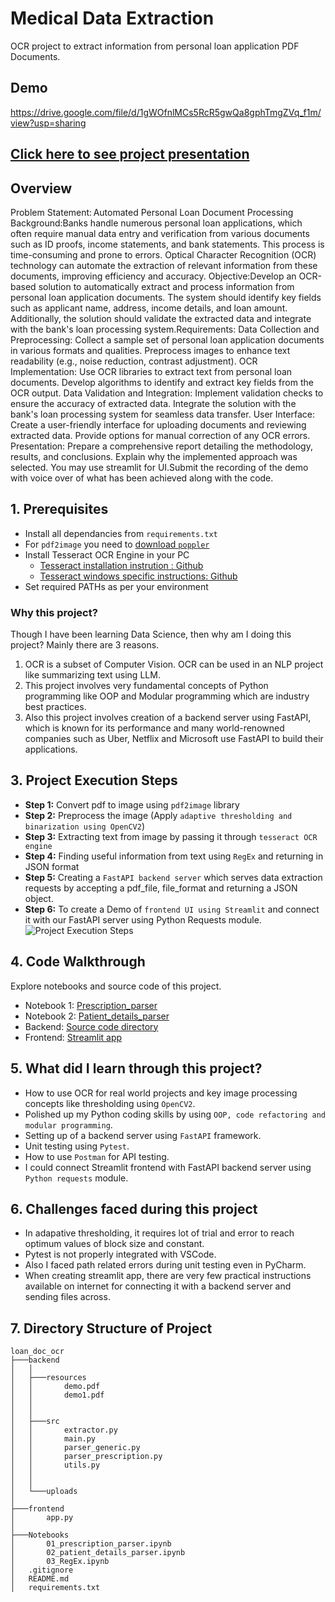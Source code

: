 # Medical Data Extraction
OCR project to extract information from personal loan application PDF Documents.

## Demo
https://drive.google.com/file/d/1gWOfnlMCs5RcR5gwQa8gphTmgZVq_f1m/view?usp=sharing
## [Click here to see project presentation](https://docs.google.com/presentation/d/1gJxmQr6SZmKBaXIt8Gwi8kpK5WyY_jlFo6cWAa7Xp0g/edit?slide=id.p#slide=id.p)

## Overview
Problem Statement: Automated Personal Loan Document Processing
Background:Banks handle numerous personal loan applications, which often require manual data entry and verification from various documents such as ID proofs, income statements, and bank statements. This process is time-consuming and prone to errors. Optical Character Recognition (OCR) technology can automate the extraction of relevant information from these documents, improving efficiency and accuracy.
Objective:Develop an OCR-based solution to automatically extract and process information from personal loan application documents. The system should identify key fields such as applicant name, address, income details, and loan amount. Additionally, the solution should validate the extracted data and integrate with the bank's loan processing system.Requirements:
Data Collection and Preprocessing:
Collect a sample set of personal loan application documents in various formats and qualities.
Preprocess images to enhance text readability (e.g., noise reduction, contrast adjustment).
OCR Implementation:
Use OCR libraries to extract text from personal loan documents.
Develop algorithms to identify and extract key fields from the OCR output.
Data Validation and Integration:
Implement validation checks to ensure the accuracy of extracted data.
Integrate the solution with the bank's loan processing system for seamless data transfer.
User Interface:
Create a user-friendly interface for uploading documents and reviewing extracted data.
Provide options for manual correction of any OCR errors.
Presentation:
Prepare a comprehensive report detailing the methodology, results, and conclusions. Explain why the implemented approach was selected.
You may use streamlit for UI.Submit the recording of the demo with voice over of what has been achieved along with the code.
## <a name="a1">1. Prerequisites</a>
- Install all dependancies from `requirements.txt`
- For `pdf2image` you need to [download `poppler`](https://github.com/belval/pdf2image?tab=readme-ov-file#how-to-install)
- Install Tesseract OCR Engine in your PC
    - [Tesseract installation instrution : Github](https://github.com/tesseract-ocr/tesseract#installing-tesseract)
    - [Tesseract windows specific instructions: Github](https://github.com/UB-Mannheim/tesseract/wiki)
- Set required PATHs as per your environment
### Why this project?
Though I have been learning Data Science, then why am I doing this project? Mainly there are 3 reasons.
01. OCR is a subset of Computer Vision. OCR can be used in an NLP project like summarizing text using LLM.
02. This project involves very fundamental concepts of Python programming like OOP and Modular programming which are industry best practices.
03. Also this project involves creation of a backend server using FastAPI, which is known for its performance and many world-renowned companies such as Uber, Netflix and Microsoft use FastAPI to build their applications.

## <a name="a3">3. Project Execution Steps</a>
- **Step 1:** Convert pdf to image using `pdf2image` library
- **Step 2:** Preprocess the image (Apply `adaptive thresholding and binarization using OpenCV2`)
- **Step 3:** Extracting text from image by passing it through `tesseract OCR engine`
- **Step 4:** Finding useful information from text using `RegEx` and returning in JSON format
- **Step 5:** Creating a `FastAPI backend server` which serves data extraction requests by accepting a pdf_file, file_format and returning a JSON object.
- **Step 6:** To create a Demo of `frontend UI using Streamlit` and connect it with our FastAPI server using Python Requests module.
![Project Execution Steps](8.jpg)

## <a name="a4">4. Code Walkthrough</a>
Explore notebooks and source code of this project.
 - Notebook 1: [Prescription_parser](https://github.com/abhijeetk597/medical-data-extraction/blob/main/Notebooks/01_prescription_parser.ipynb)
 - Notebook 2: [Patient_details_parser](https://github.com/abhijeetk597/medical-data-extraction/blob/main/Notebooks/02_patient_details_parser.ipynb)
 - Backend: [Source code directory](https://github.com/abhijeetk597/medical-data-extraction/tree/main/backend/src)
 - Frontend: [Streamlit app](https://github.com/abhijeetk597/medical-data-extraction/blob/main/frontend/app.py)

## <a name="a5">5. What did I learn through this project?</a>
- How to use OCR for real world projects and key image processing concepts like thresholding using `OpenCV2`.
- Polished up my Python coding skills by using `OOP, code refactoring and modular programming`.
- Setting up of a backend server using `FastAPI` framework.
- Unit testing using `Pytest`.
- How to use `Postman` for API testing.
- I could connect Streamlit frontend with FastAPI backend server using `Python requests` module.

## <a name="a6">6. Challenges faced during this project</a>
- In adapative thresholding, it requires lot of trial and error to reach optimum values of block size and constant.
- Pytest is not properly integrated with VSCode.
- Also I faced path related errors during unit testing even in PyCharm.
- When creating streamlit app, there are very few practical instructions available on internet for connecting it with a backend server and sending files across.

## <a name="a7">7. Directory Structure of Project</a>
```
loan_doc_ocr
├───backend
│   │
│   ├───resources
│   │       demo.pdf
│   │       demo1.pdf
│   │           
│   │
│   ├───src
│   │       extractor.py
│   │       main.py           
│   │       parser_generic.py
│   │       parser_prescription.py
│   │       utils.py
│   │    
│   │
│   └───uploads
│
├───frontend
│       app.py
│
├───Notebooks
│       01_prescription_parser.ipynb
│       02_patient_details_parser.ipynb
│       03_RegEx.ipynb
│   .gitignore
│   README.md
│   requirements.txt
```
